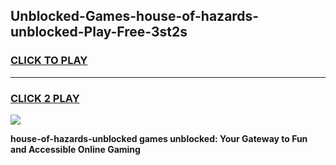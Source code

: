 
## Unblocked-Games-house-of-hazards-unblocked-Play-Free-3st2s
<h3>
<a href="https://premium76.site?title=house-of-hazards-unblocked&ref=18A1">CLICK TO PLAY</a></h3>
<hr>

<h3>
<a href="https://premium76.site?title=house-of-hazards-unblocked&ref=18A1">CLICK 2 PLAY</a>
  
</h3>

<a href="https://premium76.site?title=house-of-hazards-unblocked&ref=18A1"><img src="https://clearcache.store/games.png"></a>


**house-of-hazards-unblocked games unblocked: Your Gateway to Fun and Accessible Online Gaming**
